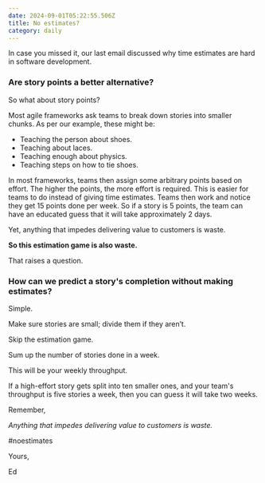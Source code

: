 ```yaml
---
date: 2024-09-01T05:22:55.506Z
title: No estimates?
category: daily
---
```

In case you missed it, our last email discussed why time estimates are hard in software development.

### Are story points a better alternative?

So what about story points?

Most agile frameworks ask teams to break down stories into smaller chunks. As per our example, these might be:

- Teaching the person about shoes.
- Teaching about laces.
- Teaching enough about physics.
- Teaching steps on how to tie shoes.

In most frameworks, teams then assign some arbitrary points based on effort.
The higher the points, the more effort is required. This is easier for teams to do instead of giving time estimates.
Teams then work and notice they get 15 points done per week.
So if a story is 5 points, the team can have an educated guess that it will take approximately 2 days.

Yet, anything that impedes delivering value to customers is waste.

**So this estimation game is also waste.**

That raises a question.

### How can we predict a story's completion without making estimates?

Simple.

Make sure stories are small; divide them if they aren’t.

Skip the estimation game.

Sum up the number of stories done in a week.

This will be your weekly throughput.

If a high-effort story gets split into ten smaller ones, and your team's throughput is five stories a week, then you can guess it will take two weeks.

Remember,

*Anything that impedes delivering value to customers is waste.*

#noestimates

Yours,

Ed